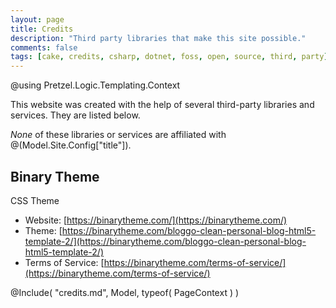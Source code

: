 ```yaml
---
layout: page
title: Credits
description: "Third party libraries that make this site possible."
comments: false
tags: [cake, credits, csharp, dotnet, foss, open, source, third, party]
---
```


@using Pretzel.Logic.Templating.Context

This website was created with the help of several third-party libraries and services.  They are listed below.

_None_ of these libraries or services are affiliated with @(Model.Site.Config["title"]).

## Binary Theme

CSS Theme

* Website: [https://binarytheme.com/](https://binarytheme.com/)
* Theme: [https://binarytheme.com/bloggo-clean-personal-blog-html5-template-2/](https://binarytheme.com/bloggo-clean-personal-blog-html5-template-2/)
* Terms of Service: [https://binarytheme.com/terms-of-service/](https://binarytheme.com/terms-of-service/)

@Include( "credits.md", Model, typeof( PageContext ) )
